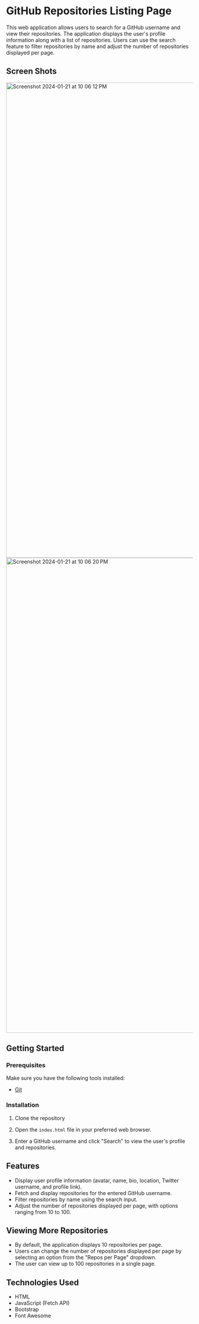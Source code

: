 # GitHub Repositories Listing Page

This web application allows users to search for a GitHub username and view their repositories. The application displays the user's profile information along with a list of repositories. Users can use the search feature to filter repositories by name and adjust the number of repositories displayed per page.

## Screen Shots 


<img width="1280" alt="Screenshot 2024-01-21 at 10 06 12 PM" src="https://github.com/KavinNishanthan/Intern-Task/assets/106678494/a696449f-feff-4d8b-833e-50105710cf74">


<img width="1280" alt="Screenshot 2024-01-21 at 10 06 20 PM" src="https://github.com/KavinNishanthan/Intern-Task/assets/106678494/68a60516-14a9-4d67-8626-dd111e72f3d7">



## Getting Started

### Prerequisites

Make sure you have the following tools installed:

- [Git](https://git-scm.com/)

### Installation

1. Clone the repository

2. Open the `index.html` file in your preferred web browser.

3. Enter a GitHub username and click "Search" to view the user's profile and repositories.

## Features

- Display user profile information (avatar, name, bio, location, Twitter username, and profile link).
- Fetch and display repositories for the entered GitHub username.
- Filter repositories by name using the search input.
- Adjust the number of repositories displayed per page, with options ranging from 10 to 100.

## Viewing More Repositories

- By default, the application displays 10 repositories per page.
- Users can change the number of repositories displayed per page by selecting an option from the "Repos per Page" dropdown.
- The user can view up to 100 repositories in a single page.

## Technologies Used

- HTML
- JavaScript (Fetch API)
- Bootstrap
- Font Awesome



